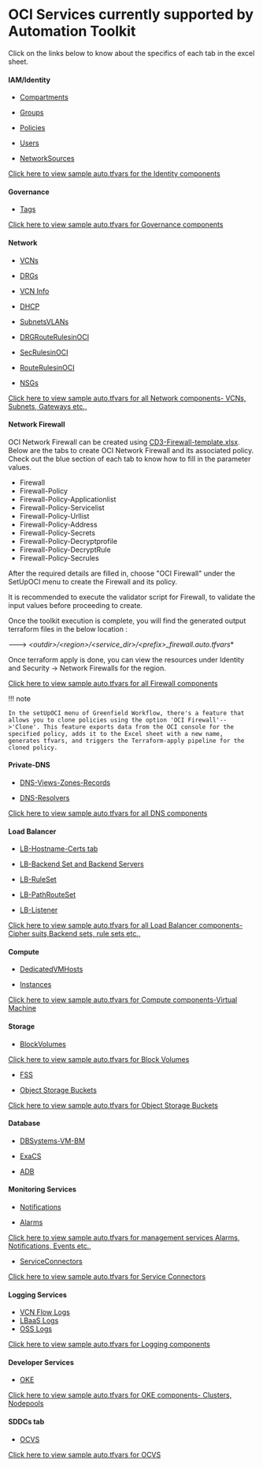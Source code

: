 
# OCI Services currently supported by Automation Toolkit

Click on the links below to know about the specifics of each tab in the excel sheet.

#### IAM/Identity

 - [Compartments](tabs.md#compartments-tab)

 - [Groups](tabs.md#groups-tab)
  
 - [Policies](tabs.md#policies-tab)

 - [Users](tabs.md#users-tab)

 - [NetworkSources](tabs.md#network-sources-tab)

<a href="../terraform/identity"> Click here to view sample auto.tfvars for the Identity components</a> 
	


#### Governance

 - [Tags](tabs.md#tags-tab)

<a href="../terraform/governance">Click here to view sample auto.tfvars for Governance components</a> 

#### Network
  
 - [VCNs](tabs.md#a-vcns-tab)
  
 - [DRGs](tabs.md#b-drgs-tab)
  
 - [VCN Info](tabs.md#c-vcn-info-tab)
  
 - [DHCP](tabs.md#d-dhcp-tab)
  
 - [SubnetsVLANs](tabs.md#e-subnetsvlans-tab)
 
 - [DRGRouteRulesinOCI](tabs.md#f-rules)

 - [SecRulesinOCI](tabs.md#f-rules)

 - [RouteRulesinOCI](tabs.md#f-rules)

 - [NSGs](tabs.md#g-nsgs)
 
  

<a href="../terraform/network">Click here to view sample auto.tfvars for all Network components- VCNs, Subnets, Gateways etc.,</a> 

#### Network Firewall

OCI Network Firewall can be created using [CD3-Firewall-template.xlsx](https://github.com/oracle-devrel/cd3-automation-toolkit/blob/main/cd3_automation_toolkit/example/CD3-Firewall-template.xlsx). Below are the tabs to create OCI Network Firewall and its associated policy. Check out the blue section of each tab to know how to fill in the parameter values.

 - Firewall
 - Firewall-Policy
 - Firewall-Policy-Applicationlist
 - Firewall-Policy-Servicelist
 - Firewall-Policy-Urllist
 - Firewall-Policy-Address
 - Firewall-Policy-Secrets
 - Firewall-Policy-Decryptprofile
 - Firewall-Policy-DecryptRule
 - Firewall-Policy-Secrules

After the required details are filled in, choose "OCI Firewall" under the SetUpOCI menu to create the Firewall and its policy. 

It is recommended to execute the validator script for Firewall, to validate the input values before proceeding to create.

Once the toolkit execution is complete,  you will find the generated output terraform files in the below location :

---> **<outdir\>/<region\>/<service_dir\>/<prefix\>_firewall*.auto.tfvars**

Once terraform apply is done, you can view the resources under Identity and Security -> Network Firewalls for the region.

<a href="../terraform/firewall">Click here to view sample auto.tfvars for all Firewall components</a> 
  


!!! note

    In the setUpOCI menu of Greenfield Workflow, there's a feature that allows you to clone policies using the option 'OCI Firewall'-->'Clone'. This feature exports data from the OCI console for the specified policy, adds it to the Excel sheet with a new name, generates tfvars, and triggers the Terraform-apply pipeline for the cloned policy.

   

#### Private-DNS
  
 - [DNS-Views-Zones-Records](tabs.md#dns-views-zones-records-tab)
  
 - [DNS-Resolvers](tabs.md#dns-resolvers-tab)
  

<a href="../terraform/dns">Click here to view sample auto.tfvars for all DNS components </a> 

#### Load Balancer

 - [LB-Hostname-Certs tab](tabs.md#lb-hostname-certs-tab)
 
 - [LB-Backend Set and Backend Servers](tabs.md#lb-backend-set-and-backend-servers-tab)
 
 - [LB-RuleSet](tabs.md#lb-ruleset-tab)
 
 - [LB-PathRouteSet](tabs.md#lb-path-route-set-tab)
 
 - [LB-Listener](tabs.md#lb-listeners-tab)

<a href="../terraform/loadbalancer">Click here to view sample auto.tfvars for all Load Balancer components- Cipher suits,Backend sets, rule sets etc.,</a>


#### Compute
 
 - [DedicatedVMHosts](tabs.md#dedicatedvmhosts-tab)
 
 - [Instances](tabs.md#instances-tab)

<a href="../terraform/compute">Click here to view sample auto.tfvars for Compute components-Virtual Machine</a> 
 
#### Storage
 
 - [BlockVolumes](tabs.md#blockvolumes-tab)
 
 <a href="../terraform/storage">Click here to view sample auto.tfvars for Block Volumes </a> 

 - [FSS](tabs.md#fss-tab)
 
 - [Object Storage Buckets](tabs.md#buckets-tab)
 
 <a href="../terraform/storage.md#2-Buckets">Click here to view sample auto.tfvars for Object Storage Buckets</a> 
 

#### Database
 - [DBSystems-VM-BM](tabs.md#dbsystems-vm-bm-tab)
 
 - [ExaCS](tabs.md#exacs)
 
 - [ADB](tabs.md#adb-tab)
 
 
#### Monitoring Services
 
 - [Notifications](tabs.md#notifications-tab)
 
 - [Alarms](tabs.md#alarms-tab)

<a href="../terraform/managementservices">Click here to view sample auto.tfvars for management services Alarms, Notifications, Events etc.,</a> 
 
 - [ServiceConnectors](tabs.md#serviceconnectors-tab) 


<a href="../terraform/sch">Click here to view sample auto.tfvars for Service Connectors</a> 

 
#### Logging Services
 
 - [VCN Flow Logs]( tabs.md#vcn-flow-logs)
 - [LBaaS Logs]( tabs.md#lbaas-logs)
- [OSS Logs]( tabs.md#oss-logs)

<a href="../terraform/logging">Click here to view sample auto.tfvars for Logging components </a> 


#### Developer Services
 
 - [OKE]( tabs.md#oke-tab)

<a href="../terraform/oke">Click here to view sample auto.tfvars for OKE components- Clusters, Nodepools</a> 


#### SDDCs tab
 
 - [OCVS]( tabs.md#sddcs-tab)
   
<a href="../terraform/sddc">Click here to view sample auto.tfvars for OCVS </a> 


